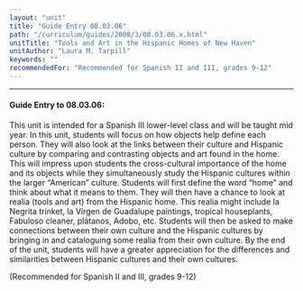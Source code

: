 ```yaml
---
layout: "unit"
title: "Guide Entry 08.03.06"
path: "/curriculum/guides/2008/3/08.03.06.x.html"
unitTitle: "Tools and Art in the Hispanic Homes of New Haven"
unitAuthor: "Laura M. Tarpill"
keywords: ""
recommendedFor: "Recommended for Spanish II and III, grades 9-12"
---
```

<body>
<hr/>
<h4>
Guide Entry to 08.03.06:
</h4>
<p>
This unit is intended for a Spanish III lower-level class and will be taught mid year. In this unit, students will focus on how objects help define each person. They will also look at the links between their culture and Hispanic culture by comparing and contrasting objects and art found in the home. This will impress upon students the cross-cultural importance of the home and its objects while they simultaneously study the Hispanic cultures within the larger “American” culture. Students will first define the word “home” and think about what it means to them. They will then have a chance to look at realia (tools and art) from the Hispanic home. This realia might include la Negrita trinket, la Vírgen de Guadalupe paintings, tropical houseplants, Fabuloso cleaner, plátanos, Adobo, etc. Students will then be asked to make connections between their own culture and the Hispanic cultures by bringing in and cataloguing some realia from their own culture. By the end of the unit, students will have a greater appreciation for the differences and similarities between Hispanic cultures and their own cultures.
</p>
<p>
(Recommended for Spanish II and III, grades 9-12)
</p>
</body>